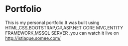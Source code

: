 # Portfolio
This is my personal portfolio.It was built using HTML,CSS,BOOTSTRAP,C#,ASP.NET CORE MVC,ENTITY FRAMEWORK,MSSQL SERVER .you can watch it live on  http://istiaque.somee.com/
